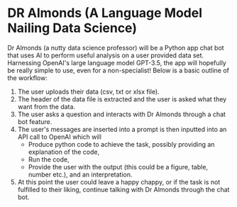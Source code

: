 # DR Almonds (A Language Model Nailing Data Science)

Dr Almonds (a nutty data science professor) will be a Python app chat bot that uses AI to perform useful analysis on a user provided data set. Harnessing OpenAI's large language model GPT-3.5, the app will hopefully be really simple to use, even for a non-specialist! Below is a basic outline of the workflow:

1. The user uploads their data (csv, txt or xlsx file).
2. The header of the data file is extracted and the user is asked what they want from the data.
3. The user asks a question and interacts with Dr Almonds through a chat bot feature.
4. The user's messages are inserted into a prompt is then inputted into an API call to OpenAI which will
    * Produce python code to achieve the task, possibly providing an explanation of the code,
    * Run the code,
    * Provide the user with the output (this could be a figure, table, number etc.), and an interpretation.
5. At this point the user could leave a happy chappy, or if the task is not fulfilled to their liking, continue talking with Dr Almonds through the chat bot.
